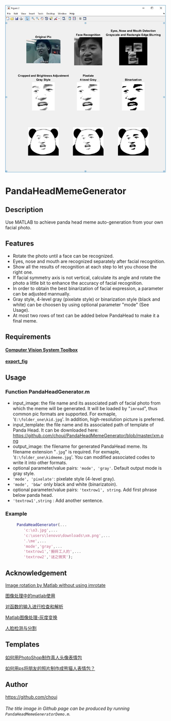 ![Title Image](https://github.com/chouj/PandaHeadMemeGenerator/blob/master/GeshenMemeTitleImage.jpg?raw=true)

# PandaHeadMemeGenerator

## Description

Use MATLAB to achieve panda head meme auto-generation from your own facial photo.

## Features

 - Rotate the photo until a face can be recognized.
 - Eyes, nose and mouth are recognized separately after facial recognition.
 - Show all the results of recognition at each step to let you choose the right one.
 - If facial symmetry axis is not vertical, calculate its angle and rotate the photo a little bit to enhance the accuracy of facial  recognition.
 - In order to obtain the best binarization of facial expression, a parameter can be adjusted mannually.
 - Gray style, 4-level gray (pixelate style) or binarization style (black and white) can be choosen by using optional parameter "mode" (See Usage).
 - At most two rows of text can be added below PandaHead to make it a final meme.

## Requirements

#### [Computer Vision System Toolbox](https://www.mathworks.com/products/computer-vision.html)

#### [export_fig](https://www.mathworks.com/matlabcentral/fileexchange/23629-export_fig)

## Usage

### Function PandaHeadGenerator.m

 - input_image: the file name and its associated path of facial photo from which the meme will be generated. It will be loaded by "```imread```", thus common pic formats are supported. For exmaple, '```E:\folder_one\kid.jpg```'. In addition, high-resolution picture is preferred.
 - input_template: the file name and its associated path of template of Panda Head. It can be downloaded here: https://github.com/chouj/PandaHeadMemeGenerator/blob/master/xm.png
 - output_image: the filename for generated PandaHead meme. Its filename extension "```.jpg```" is required. For exmaple, '```E:\folder_one\kidmeme.jpg```'. You can modified associated codes to write it into other formats.
 - optional parameter/value pairs: ```'mode', 'gray'```. Default output mode is gray style. 
 - ```'mode', 'pixelate'```: pixelate style (4-level gray).
 - ```'mode', 'b&w'``` only black and white (binarizatoin). 
 - optional parameter/value pairs: ```'textrow1', string```. Add first phrase below panda head.
 - ```'textrow1',string``` : Add another sentence.
 
### Example
```matlab
     PandaHeadGenerator(...
        'c:\o3.jpg',...
        'c:\users\lenovo\downloads\xm.png',...
        '.\me',...
        'mode','gray',...
        'textrow1','搬砖工人的',...
        'textrow2','谜之微笑');
 ```

## Acknowledgement

[Image rotation by Matlab without using imrotate](https://stackoverflow.com/a/26974830)

[图像处理中的matlab使用](https://whuhan2013.github.io/blog/2016/12/19/gray-change-space/)

[对函数的输入进行检查和解析](https://zhuanlan.zhihu.com/p/25154612)

[Matlab图像处理-灰度变换](https://linxid.github.io/2018/04/21/Matlab%E5%9B%BE%E5%83%8F%E5%A4%84%E7%90%86-%E7%81%B0%E5%BA%A6%E5%8F%98%E6%8D%A2/)

[人脸检测与分割](http://www.ilovematlab.cn/thread-285080-1-1.html)

## Templates

[如何用PhotoShop制作真人头像表情包](https://blog.csdn.net/CHIMO_HS/article/details/78090622)

[如何用ps将朋友的照片制作成熊猫人表情包？](https://www.zhihu.com/question/58800555)

## Author 
https://github.com/chouj

###### The title image in Github page can be produced by running ```PandaHeadMemeGeneratorDemo.m```.

